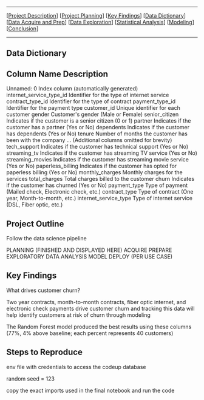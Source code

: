 
***
[[Project Description](#project_description)]
[[Project Planning](#planning)]
[[Key Findings](#findings)]
[[Data Dictionary](#dictionary)]
[[Data Acquire and Prep](#wrangle)]
[[Data Exploration](#explore)]
[[Statistical Analysis](#stats)]
[[Modeling](#model)]
[[Conclusion](#conclusion)]
___



Data Dictionary
------------------
Column Name                  Description
------------------------------------------------------------------------------
Unnamed: 0                   Index column (automatically generated)
internet_service_type_id     Identifier for the type of internet service
contract_type_id             Identifier for the type of contract
payment_type_id              Identifier for the payment type
customer_id                  Unique identifier for each customer
gender                       Customer's gender (Male or Female)
senior_citizen               Indicates if the customer is a senior citizen (0 or 1)
partner                      Indicates if the customer has a partner (Yes or No)
dependents                   Indicates if the customer has dependents (Yes or No)
tenure                       Number of months the customer has been with the company
...                           (Additional columns omitted for brevity)
tech_support                 Indicates if the customer has technical support (Yes or No)
streaming_tv                 Indicates if the customer has streaming TV service (Yes or No)
streaming_movies             Indicates if the customer has streaming movie service (Yes or No)
paperless_billing            Indicates if the customer has opted for paperless billing (Yes or No)
monthly_charges              Monthly charges for the services
total_charges                Total charges billed to the customer
churn                        Indicates if the customer has churned (Yes or No)
payment_type                 Type of payment (Mailed check, Electronic check, etc.)
contract_type                Type of contract (One year, Month-to-month, etc.)
internet_service_type        Type of internet service (DSL, Fiber optic, etc.)



Project Outline
-----------------
Follow the data science pipeline

PLANNING (FINISHED AND DISPLAYED HERE)
ACQUIRE
PREPARE
EXPLORATORY DATA ANALYSIS
MODEL
DEPLOY (PER USE CASE)



Key Findings
-----------------
What drives customer churn?

Two year contracts, month-to-month contracts, fiber optic internet, and electronic check payments drive customer churn and tracking this data will help identify customers at risk of churn through modeling

The Random Forest model produced the best results using these columns (77%, 4% above baseline; each percent represents 40 customers)



Steps to Reproduce
-----------------------
env file with credentials to access the codeup database

random seed = 123

copy the exact imports used in the final notebook and run the code
        




